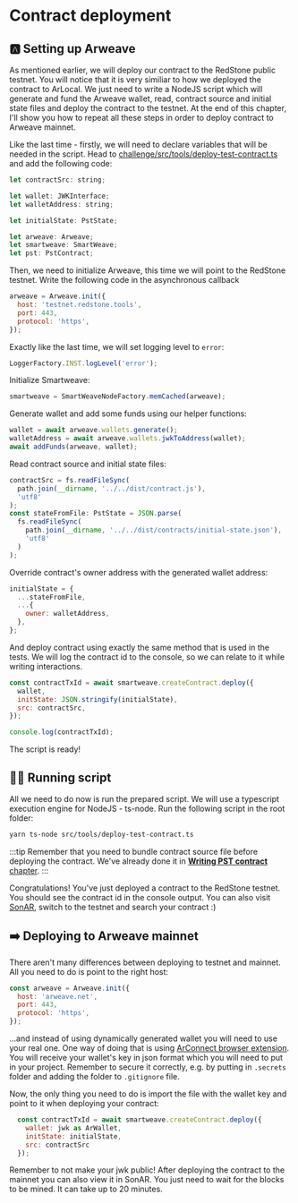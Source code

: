 # Contract deployment

## 🅰️ Setting up Arweave

As mentioned earlier, we will deploy our contract to the RedStone public testnet. You will notice that it is very similiar to how we deployed the contract to ArLocal. We just need to write a NodeJS script which will generate and fund the Arweave wallet, read, contract source and initial state files and deploy the contract to the testnet. At the end of this chapter, I'll show you how to repeat all these steps in order to deploy contract to Arweave mainnet.

Like the last time - firstly, we will need to declare variables that will be needed in the script. Head to [challenge/src/tools/deploy-test-contract.ts](https://github.com/redstone-finance/redstone-academy/blob/main/redstone-academy-pst/challenge/src/tools/deploy-test-contract.ts) and add the following code:

```js
let contractSrc: string;

let wallet: JWKInterface;
let walletAddress: string;

let initialState: PstState;

let arweave: Arweave;
let smartweave: SmartWeave;
let pst: PstContract;
```

Then, we need to initialize Arweave, this time we will point to the RedStone testnet. Write the following code in the asynchronous callback

```js
arweave = Arweave.init({
  host: 'testnet.redstone.tools',
  port: 443,
  protocol: 'https',
});
```

Exactly like the last time, we will set logging level to `error`:

```js
LoggerFactory.INST.logLevel('error');
```

Initialize Smartweave:

```js
smartweave = SmartWeaveNodeFactory.memCached(arweave);
```

Generate wallet and add some funds using our helper functions:

```js
wallet = await arweave.wallets.generate();
walletAddress = await arweave.wallets.jwkToAddress(wallet);
await addFunds(arweave, wallet);
```

Read contract source and initial state files:

```js
contractSrc = fs.readFileSync(
  path.join(__dirname, '../../dist/contract.js'),
  'utf8'
);
const stateFromFile: PstState = JSON.parse(
  fs.readFileSync(
    path.join(__dirname, '../../dist/contracts/initial-state.json'),
    'utf8'
  )
);
```

Override contract's owner address with the generated wallet address:

```js
initialState = {
  ...stateFromFile,
  ...{
    owner: walletAddress,
  },
};
```

And deploy contract using exactly the same method that is used in the tests. We will log the contract id to the console, so we can relate to it while writing interactions.

```js
const contractTxId = await smartweave.createContract.deploy({
  wallet,
  initState: JSON.stringify(initialState),
  src: contractSrc,
});

console.log(contractTxId);
```

The script is ready!

## 🏃‍♀️ Running script

All we need to do now is run the prepared script. We will use a typescript execution engine for NodeJS - ts-node. Run the following script in the root folder:

```bash
yarn ts-node src/tools/deploy-test-contract.ts
```

:::tip
Remember that you need to bundle contract source file before deploying the contract. We've already done it in [**Writing PST contract** chapter](../writing-pst-contract/contract-source.md#-bundling-contract).
:::

Congratulations!
You've just deployed a contract to the RedStone testnet. You should see the contract id in the console output. You can also visit [SonAR](htttps://sonar.redstone.tools), switch to the testnet and search your contract :)

## ➡️ Deploying to Arweave mainnet

There aren't many differences between deploying to testnet and mainnet. All you need to do is point to the right host:

```js
const arweave = Arweave.init({
  host: 'arweave.net',
  port: 443,
  protocol: 'https',
});
```

...and instead of using dynamically generated wallet you will need to use your real one. One way of doing that is using [ArConnect browser extension](https://www.arconnect.io/). You will receive your wallet's key in json format which you will need to put in your project. Remember to secure it correctly, e.g. by putting in `.secrets` folder and adding the folder to `.gitignore` file.

Now, the only thing you need to do is import the file with the wallet key and point to it when deploying your contract:

```js
  const contractTxId = await smartweave.createContract.deploy({
    wallet: jwk as ArWallet,
    initState: initialState,
    src: contractSrc
  });
```

Remember to not make your jwk public!
After deploying the contract to the mainnet you can also view it in SonAR. You just need to wait for the blocks to be mined. It can take up to 20 minutes.
